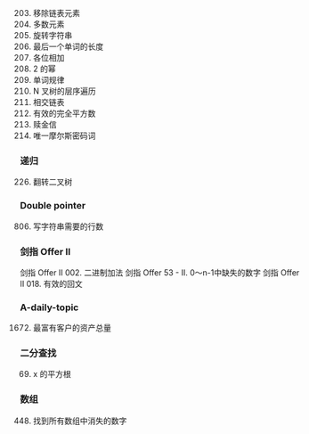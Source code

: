 
203. 移除链表元素
169. 多数元素 
796. 旋转字符串
58. 最后一个单词的长度
258. 各位相加
231. 2 的幂
290. 单词规律
429. N 叉树的层序遍历
160. 相交链表
367. 有效的完全平方数
383. 赎金信
804. 唯一摩尔斯密码词

### 递归
226. 翻转二叉树


### Double pointer
806. 写字符串需要的行数


### 剑指 Offer II 
剑指 Offer II 002. 二进制加法
剑指 Offer 53 - II. 0～n-1中缺失的数字
剑指 Offer II 018. 有效的回文

### A-daily-topic
1672. 最富有客户的资产总量


### 二分查找
69. x 的平方根 

### 数组
448. 找到所有数组中消失的数字


